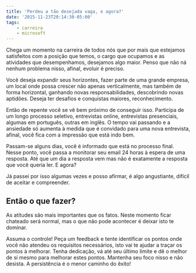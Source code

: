 ```yaml
---
title: 'Perdeu a tão desejada vaga, e agora?'
date: '2015-11-23T20:14:30-05:00'
tags:
    - carreira
    - microsoft
---
```


Chega um momento na carreira de todos nós que por mais que estejamos satisfeitos com a posição que temos, o cargo que ocupamos e as atividades que desempenhamos, desejamos algo maior. Penso que não ná nenhum problema nisso, afinal, evoluir é preciso.

Você deseja expandir seus horizontes, fazer parte de uma grande empresa, um local onde possa crescer não apenas verticalmente, mas também de forma horizontal, ganhando novas responsabilidades, descobrindo novas aptidões. Deseja ter desafios e conquistas maiores, reconhecimento.

Então de repente você se vê bem próximo de conseguir isso. Participa de um longo processo seletivo, entrevistas online, entrevistas presenciais, algumas em português, outras em inglês. O tempo vai passando e a ansiedade só aumenta à medida que é convidado para uma nova entrevista, afinal, você fica com a impressão que está indo bem.

Passam-se alguns dias, você é informado que está no processo final. Nesse ponto, você passa a monitorar seu email 24 horas à espera de uma resposta. Até que um dia a resposta vem mas não é exatamente a resposta que você queria ler. E agora?

Já passei por isso algumas vezes e posso afirmar, é algo angustiante, difícil de aceitar e compreender.

## Então o que fazer?

As atitudes são mais importantes que os fatos. Neste momento ficar chateado será normal, mas o que não pode acontecer é deixar isto te dominar.

Assuma o controle! Peça um feedback e tente identificar os pontos onde você não atendeu os requisitos necessários, isto vai te ajudar a traçar os pontos à melhorar. Tenha dedicação, vá até seu último limite e dê o melhor de sí mesmo para melhorar estes pontos. Mantenha seu foco nisso e não desista. A persistência é o menor caminho do êxito!
